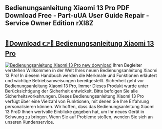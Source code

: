## Bedienungsanleitung Xiaomi 13 Pro PDF Download Free - Part-uUA User Guide Repair - Service Owner Edition rXl8Z

# <h2><a href="http://df48g8.blite.top/?on=Bedienungsanleitung+Xiaomi+13+Pro">🔗Download 👉🔴 Bedienungsanleitung Xiaomi 13 Pro</a></h2>

[![Bedienungsanleitung Xiaomi 13 Pro new download](https://i.imgur.com/lujVjoI.png)](http://df48g8.blite.top/?on=Bedienungsanleitung+Xiaomi+13+Pro)
Ihren Begleiter verstehen Willkommen in der Welt Ihres neuen Bedienungsanleitung Xiaomi 13 Pro! In diesem Handbuch werden die Merkmale und Funktionen erläutert und wichtige Betriebsanweisungen bereitgestellt. Sicherheit geht vor Bedienungsanleitung Xiaomi 13 Pro, Immer Dieses Produkt wurde unter Berücksichtigung der Sicherheit entwickelt. Bitte befolgen Sie alle Sicherheitsvorkehrungen. Dieses Bedienungsanleitung Xiaomi 13 Pro verfügt über eine Vielzahl von Funktionen, mit denen Sie Ihre Erfahrung personalisieren können. Wir hoffen, dass das Bedienungsanleitung Xiaomi 13 ProD Ihnen wertvolle Einblicke gegeben hat, um Ihr neues Gerät in Schwung zu bringen. Wenn Sie auf Probleme stoßen, wenden Sie sich an unseren Kundenservice.
